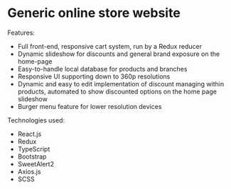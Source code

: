 # Generic online store website

Features:

* Full front-end, responsive cart system, run by a Redux reducer
* Dynamic slideshow for discounts and general brand exposure on the home-page
* Easy-to-handle local database for products and branches
* Responsive UI supporting down to 360p resolutions
* Dynamic and easy to edit implementation of discount managing within products, automated to show discounted options on the home page slideshow
* Burger menu feature for lower resolution devices

Technologies used:

* React.js
* Redux
* TypeScript
* Bootstrap
* SweetAlert2
* Axios.js
* SCSS
